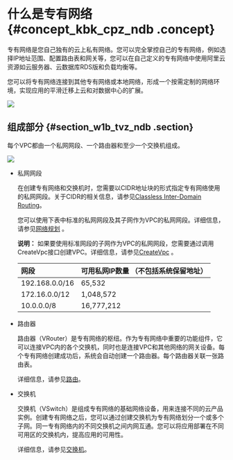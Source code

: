 # 什么是专有网络 {#concept_kbk_cpz_ndb .concept}

专有网络是您自己独有的云上私有网络。您可以完全掌控自己的专有网络，例如选择IP地址范围、配置路由表和网关等，您可以在自己定义的专有网络中使用阿里云资源如云服务器、云数据库RDS版和负载均衡等。

  

您可以将专有网络连接到其他专有网络或本地网络，形成一个按需定制的网络环境，实现应用的平滑迁移上云和对数据中心的扩展。

![](http://static-aliyun-doc.oss-cn-hangzhou.aliyuncs.com/assets/img/2427/1554793273805_zh-CN.png)

## 组成部分 {#section_w1b_tvz_ndb .section}

每个VPC都由一个私网网段、一个路由器和至少一个交换机组成。

![](http://static-aliyun-doc.oss-cn-hangzhou.aliyuncs.com/assets/img/2427/15547932732749_zh-CN.png)

-   私网网段

    在创建专有网络和交换机时，您需要以CIDR地址块的形式指定专有网络使用的私网网段。关于CIDR的相关信息，请参见[Classless Inter-Domain Routing](https://en.wikipedia.org/wiki/Classless_Inter-Domain_Routing)。

    您可以使用下表中标准的私网网段及其子网作为VPC的私网网段。详细信息，请参见[网络规划](../../../../../intl.zh-CN/最佳实践/网络规划.md#) 。

    **说明：** 如果要使用标准网段的子网作为VPC的私网网段，您需要通过调用CreateVpc接口创建VPC。详细信息，请参见[CreateVpc](../../../../../intl.zh-CN/API参考/专有网络（VPC）/CreateVpc.md#) 。

    |网段|可用私网IP数量 （不包括系统保留地址）|
    |:-|:-------------------|
    |192.168.0.0/16|65,532|
    |172.16.0.0/12|1,048,572|
    |10.0.0.0/8|16,777,212|

-   路由器

    路由器（VRouter）是专有网络的枢纽。作为专有网络中重要的功能组件，它可以连接VPC内的各个交换机，同时也是连接VPC和其他网络的网关设备。每个专有网络创建成功后，系统会自动创建一个路由器。每个路由器关联一张路由表。

    详细信息，请参见[路由](../../../../../intl.zh-CN/用户指南/路由/添加自定义路由条目.md#)。

-   交换机

    交换机（VSwitch）是组成专有网络的基础网络设备，用来连接不同的云产品实例。创建专有网络之后，您可以通过创建交换机为专有网络划分一个或多个子网。同一专有网络内的不同交换机之间内网互通。您可以将应用部署在不同可用区的交换机内，提高应用的可用性。

    详细信息，请参见[交换机](../../../../../intl.zh-CN/用户指南/专有网络和子网/管理交换机.md#)。


